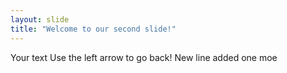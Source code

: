 ```yaml
---
layout: slide
title: "Welcome to our second slide!"
---
```

Your text
Use the left arrow to go back!
New line added
one moe
